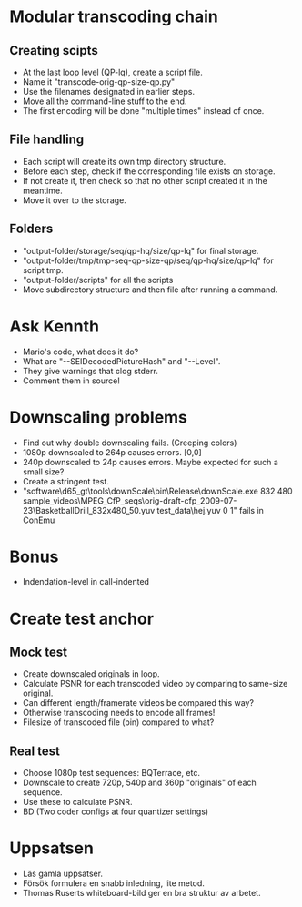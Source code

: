 # Modular transcoding chain

## Creating scipts
- At the last loop level (QP-lq), create a script file.
- Name it "transcode-orig-qp-size-qp.py"
- Use the filenames designated in earlier steps.
- Move all the command-line stuff to the end.
- The first encoding will be done "multiple times" instead of once.

## File handling
- Each script will create its own tmp directory structure.
- Before each step, check if the corresponding file exists on storage.
- If not create it, then check so that no other script created it in the meantime.
- Move it over to the storage.

## Folders
- "output-folder/storage/seq/qp-hq/size/qp-lq" for final storage.
- "output-folder/tmp/tmp-seq-qp-size-qp/seq/qp-hq/size/qp-lq" for script tmp.
- "output-folder/scripts" for all the scripts
- Move subdirectory structure and then file after running a command.

# Ask Kennth
- Mario's code, what does it do?
- What are "--SEIDecodedPictureHash" and "--Level".
- They give warnings that clog stderr.
- Comment them in source!

# Downscaling problems
- Find out why double downscaling fails. (Creeping colors)
- 1080p downscaled to 264p causes errors. [0,0]
- 240p downscaled to 24p causes errors. Maybe expected for such a small size?
- Create a stringent test.
- "software\d65_gt\tools\downScale\bin\Release\downScale.exe 832 480 sample_videos\MPEG_CfP_seqs\orig-draft-cfp_2009-07-23\BasketballDrill_832x480_50.yuv test_data\hej.yuv 0 1" fails in ConEmu

# Bonus
- Indendation-level in call-indented

# Create test anchor

## Mock test
- Create downscaled originals in loop.
- Calculate PSNR for each transcoded video by comparing to same-size original.
- Can different length/framerate videos be compared this way?
- Otherwise transcoding needs to encode all frames!
- Filesize of transcoded file (bin) compared to what?

## Real test
- Choose 1080p test sequences: BQTerrace, etc.
- Downscale to create 720p, 540p and 360p "originals" of each sequence.
- Use these to calculate PSNR.
- BD (Two coder configs at four quantizer settings)


# Uppsatsen
- Läs gamla uppsatser.
- Försök formulera en snabb inledning, lite metod.
- Thomas Ruserts whiteboard-bild ger en bra struktur av arbetet.
